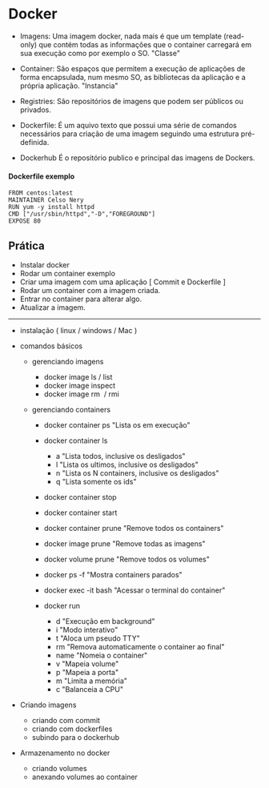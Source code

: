 # Docker

- Imagens: 
	Uma imagem docker, nada mais é que um template (read-only) que contém todas as informações que o container carregará em sua execução como por exemplo o SO. "Classe"

- Container: 
	São espaços que permitem a execução de aplicações de forma encapsulada, num mesmo SO, as bibliotecas da aplicação e a própria aplicação.
	"Instancia"

- Registries: 
	São repositórios de imagens que podem ser públicos ou privados.

- Dockerfile: 
	É um aquivo texto que possui uma série de comandos necessários para criação de uma imagem seguindo uma estrutura pré-definida.

- Dockerhub
	É o repositório publico e principal das imagens de Dockers.
	
#### Dockerfile exemplo

```
FROM centos:latest
MAINTAINER Celso Nery
RUN yum -y install httpd
CMD ["/usr/sbin/httpd","-D","FOREGROUND"]
EXPOSE 80
```

## Prática
- Instalar docker
- Rodar um container exemplo
- Criar uma imagem com uma aplicação [ Commit e Dockerfile ]
- Rodar um container com a imagem criada.
- Entrar no container para alterar algo.
- Atualizar a imagem.

---
- instalação ( linux / windows / Mac )
- comandos básicos
	- gerenciando imagens
		- docker image ls / list
		- docker image inspect <image>
		- docker image rm <image> / rmi <image>

	- gerenciando containers
		- docker container ps "Lista os em execução"
		- docker container ls <param>
			- a "Lista todos, inclusive os desligados"
			- l "Lista os ultimos, inclusive os desligados"
			- n "Lista os N containers, inclusive os desligados"
			- q "Lista somente os ids"
		- docker container stop <container>
		- docker container start <container>
		- docker container prune "Remove todos os containers"
		- docker image prune "Remove todas as imagens"
		- docker volume prune "Remove todos os volumes"
		- docker ps -f "Mostra containers parados"
		- docker exec -it <container> bash "Acessar o terminal do container"
		
		- docker <container> run <param> <image> <cmd> <args>
			- d "Execução em background"
			- i "Modo interativo"
			- t "Aloca um pseudo TTY"
			- rm "Remova automaticamente o container ao final"
			- name "Nomeia o container"
			- v "Mapeia volume"
			- p "Mapeia a porta"
			- m "Limita a memória"
			- c "Balanceia a CPU"


- Criando imagens
	- criando com commit
	- criando com dockerfiles
	- subindo para o dockerhub

- Armazenamento no docker
	- criando volumes
	- anexando volumes ao container

